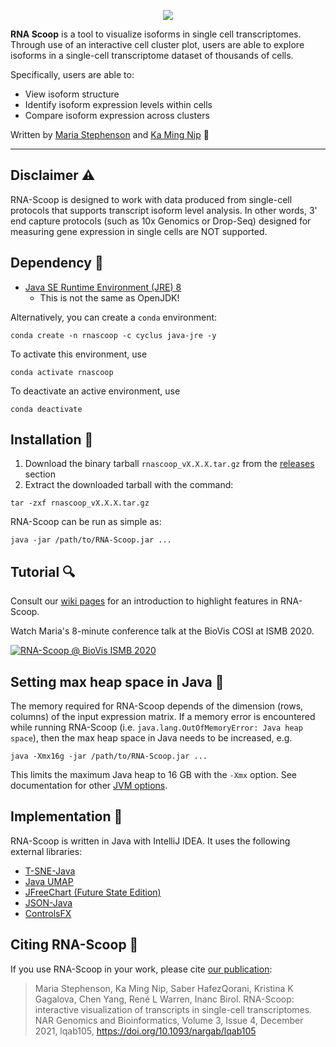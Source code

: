 <p align="center">
  <img src="https://github.com/bcgsc/RNA-Scoop/blob/master/src/wiki/images/RNA-Scoop_logo_small.png?raw=true"/>
</p>

**RNA Scoop** is a tool to visualize isoforms in single cell transcriptomes. Through use of an interactive cell cluster plot,
users are able to explore isoforms in a single-cell transcriptome dataset of thousands of cells. 

Specifically, users are able to:

* View isoform structure
* Identify isoform expression levels within cells
* Compare isoform expression across clusters

Written by [Maria Stephenson](mailto:maria.stephenson235@gmail.com) and [Ka Ming Nip](mailto:kmnip@bcgsc.ca) :email:

---    

## Disclaimer :warning:

RNA-Scoop is designed to work with data produced from single-cell protocols that supports transcript isoform level analysis. In other words, 3' end capture protocols (such as 10x Genomics or Drop-Seq) designed for measuring gene expression in single cells are NOT supported.

## Dependency :pushpin:

* [Java SE Runtime Environment (JRE) 8](http://www.oracle.com/technetwork/java/javase/downloads/jre8-downloads-2133155.html)
  * This is not the same as OpenJDK!

Alternatively, you can create a `conda` environment:
```
conda create -n rnascoop -c cyclus java-jre -y
```
To activate this environment, use
```
conda activate rnascoop
```
To deactivate an active environment, use
```
conda deactivate
```

## Installation :wrench:

1. Download the binary tarball `rnascoop_vX.X.X.tar.gz` from the [releases](https://github.com/bcgsc/RNA-Scoop/releases) section
2. Extract the downloaded tarball with the command:
```
tar -zxf rnascoop_vX.X.X.tar.gz
```
RNA-Scoop can be run as simple as:
```
java -jar /path/to/RNA-Scoop.jar ...
```

## Tutorial :mag:

Consult our [wiki pages](https://github.com/bcgsc/RNA-Scoop/wiki) for an introduction to highlight features in RNA-Scoop.

Watch Maria's 8-minute conference talk at the BioVis COSI at ISMB 2020.

[![RNA-Scoop @ BioVis ISMB 2020](https://img.youtube.com/vi/QPR_NVUQz5M/0.jpg)](https://www.youtube.com/watch?v=QPR_NVUQz5M)


## Setting max heap space in Java :floppy_disk:

The memory required for RNA-Scoop depends of the dimension (rows, columns) of the input expression matrix. If a memory error is encountered while running RNA-Scoop (i.e. `java.lang.OutOfMemoryError: Java heap space`), then the max heap space in Java needs to be increased, e.g.
```
java -Xmx16g -jar /path/to/RNA-Scoop.jar ...
```

This limits the maximum Java heap to 16 GB with the `-Xmx` option. See documentation for other [JVM options](https://docs.oracle.com/cd/E37116_01/install.111210/e23737/configuring_jvm.htm#OUDIG00071).

## Implementation :pencil:

RNA-Scoop is written in Java with IntelliJ IDEA. It uses the following external libraries:
* [T-SNE-Java](https://github.com/lejon/T-SNE-Java)
* [Java UMAP](https://github.com/tag-bio/umap-java)
* [JFreeChart (Future State Edition)](https://github.com/jfree/jfreechart-fse)
* [JSON-Java](https://github.com/stleary/JSON-java)
* [ControlsFX](https://github.com/controlsfx/controlsfx)

## Citing RNA-Scoop :scroll:

If you use RNA-Scoop in your work, please cite [our publication](https://academic.oup.com/nargab/article-abstract/doi/10.1093/nargab/lqab105/6445923):

> Maria Stephenson, Ka Ming Nip, Saber HafezQorani, Kristina K Gagalova, Chen Yang, René L Warren, Inanc Birol. RNA-Scoop: interactive visualization of transcripts in single-cell transcriptomes. NAR Genomics and Bioinformatics, Volume 3, Issue 4, December 2021, lqab105, https://doi.org/10.1093/nargab/lqab105
